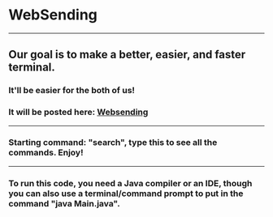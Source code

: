 # WebSending

***

## Our goal is to make a better, easier, and faster terminal.
### It'll be easier for the both of us!
### It will be posted here: [Websending](https://www.dhotspot.xyz/websending.html)
***
### Starting command: "search", type this to see all the commands. Enjoy!

***
### To run this code, you need a Java compiler or an IDE, though you can also use a terminal/command prompt to put in the command "java Main.java".
